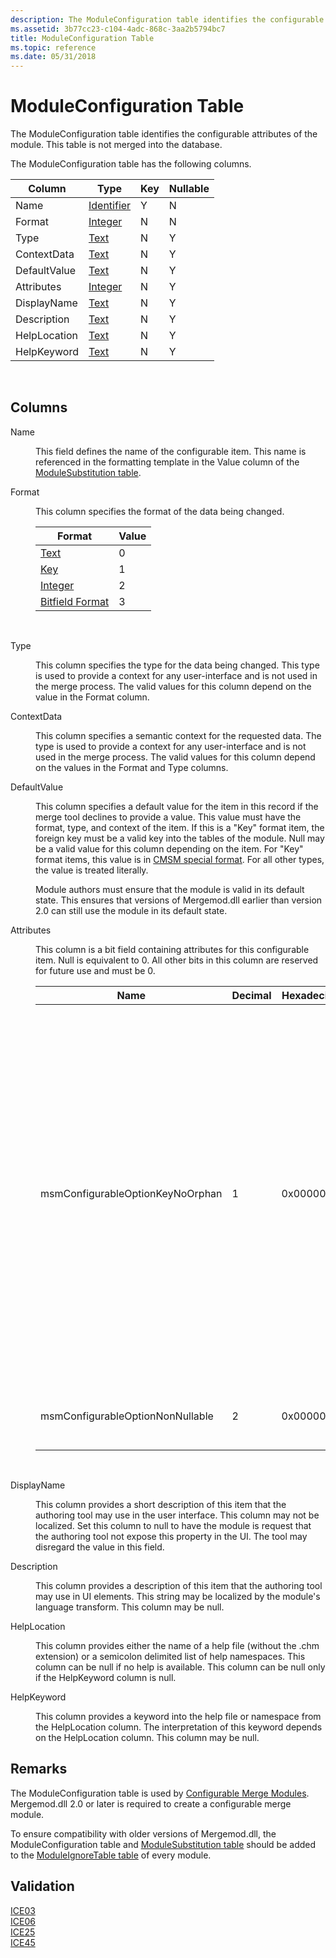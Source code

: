 ```yaml
---
description: The ModuleConfiguration table identifies the configurable attributes of the module. This table is not merged into the database.
ms.assetid: 3b77cc23-c104-4adc-868c-3aa2b5794bc7
title: ModuleConfiguration Table
ms.topic: reference
ms.date: 05/31/2018
---
```


# ModuleConfiguration Table

The ModuleConfiguration table identifies the configurable attributes of the module. This table is not merged into the database.

The ModuleConfiguration table has the following columns.



| Column       | Type                         | Key | Nullable |
|--------------|------------------------------|-----|----------|
| Name         | [Identifier](identifier.md) | Y   | N        |
| Format       | [Integer](integer.md)       | N   | N        |
| Type         | [Text](text.md)             | N   | Y        |
| ContextData  | [Text](text.md)             | N   | Y        |
| DefaultValue | [Text](text.md)             | N   | Y        |
| Attributes   | [Integer](integer.md)       | N   | Y        |
| DisplayName  | [Text](text.md)             | N   | Y        |
| Description  | [Text](text.md)             | N   | Y        |
| HelpLocation | [Text](text.md)             | N   | Y        |
| HelpKeyword  | [Text](text.md)             | N   | Y        |



 

## Columns

<dl> <dt>

<span id="Name"></span><span id="name"></span><span id="NAME"></span>Name
</dt> <dd>

This field defines the name of the configurable item. This name is referenced in the formatting template in the Value column of the [ModuleSubstitution table](modulesubstitution-table.md).

</dd> <dt>

<span id="Format"></span><span id="format"></span><span id="FORMAT"></span>Format
</dt> <dd>

This column specifies the format of the data being changed.



| Format                                       | Value |
|----------------------------------------------|-------|
| [Text](text-format-types.md)                | 0     |
| [Key](key-format-types.md)                  | 1     |
| [Integer](integer-format-types.md)          | 2     |
| [Bitfield Format](bitfield-format-types.md) | 3     |



 

</dd> <dt>

<span id="Type"></span><span id="type"></span><span id="TYPE"></span>Type
</dt> <dd>

This column specifies the type for the data being changed. This type is used to provide a context for any user-interface and is not used in the merge process. The valid values for this column depend on the value in the Format column.

</dd> <dt>

<span id="ContextData"></span><span id="contextdata"></span><span id="CONTEXTDATA"></span>ContextData
</dt> <dd>

This column specifies a semantic context for the requested data. The type is used to provide a context for any user-interface and is not used in the merge process. The valid values for this column depend on the values in the Format and Type columns.

</dd> <dt>

<span id="DefaultValue"></span><span id="defaultvalue"></span><span id="DEFAULTVALUE"></span>DefaultValue
</dt> <dd>

This column specifies a default value for the item in this record if the merge tool declines to provide a value. This value must have the format, type, and context of the item. If this is a "Key" format item, the foreign key must be a valid key into the tables of the module. Null may be a valid value for this column depending on the item. For "Key" format items, this value is in [CMSM special format](cmsm-special-format.md). For all other types, the value is treated literally.

Module authors must ensure that the module is valid in its default state. This ensures that versions of Mergemod.dll earlier than version 2.0 can still use the module in its default state.

</dd> <dt>

<span id="Attributes"></span><span id="attributes"></span><span id="ATTRIBUTES"></span>Attributes
</dt> <dd>

This column is a bit field containing attributes for this configurable item. Null is equivalent to 0. All other bits in this column are reserved for future use and must be 0.



| Name                             | Decimal | Hexadecimal | Description                                                                                                                                                                                                                                                                                                                                                                                                                                                                                                                                                                                                                                                                                                                                                                                                                                                                                                                                                                                                                                                                                         |
|----------------------------------|---------|-------------|-----------------------------------------------------------------------------------------------------------------------------------------------------------------------------------------------------------------------------------------------------------------------------------------------------------------------------------------------------------------------------------------------------------------------------------------------------------------------------------------------------------------------------------------------------------------------------------------------------------------------------------------------------------------------------------------------------------------------------------------------------------------------------------------------------------------------------------------------------------------------------------------------------------------------------------------------------------------------------------------------------------------------------------------------------------------------------------------------------|
| msmConfigurableOptionKeyNoOrphan | 1       | 0x00000001  | This attribute only applies to records that list a foreign key to a module table in their DefaultValue field. The merge tool ignores the attribute for any formats other than the [Key Format Types](key-format-types.md). Items not listed in the [ModuleSubstitution table](modulesubstitution-table.md) are excluded from the following check. The merge tool does not merge the row referenced by the DefaultValue column into the target database if the following conditions are satisfied after completing all configuration options.<br/> Every row in the ModuleConfiguration table with the same DefaultValue has the msmConfigurationItemsKeyNoOrphan set.<br/> No rows use the DefaultValue because the authoring tool declined to provide a value.<br/> The merge tool merges the row if any of the following conditions are satisfied.<br/> The merge tool finds any row that does not have msmConfigItemsKeyNoOrphan set.<br/> If the merge tool finds any row using DefaultValue because the authoring tool declined to provide a value.<br/> |
| msmConfigurableOptionNonNullable | 2       | 0x00000002  | When this attribute is set, null is not a valid response for this item. This attribute has no effect for [Integer Format Types](integer-format-types.md) or [Bitfield Format Types](bitfield-format-types.md).                                                                                                                                                                                                                                                                                                                                                                                                                                                                                                                                                                                                                                                                                                                                                                                                                                                                                    |



 

</dd> <dt>

<span id="DisplayName"></span><span id="displayname"></span><span id="DISPLAYNAME"></span>DisplayName
</dt> <dd>

This column provides a short description of this item that the authoring tool may use in the user interface. This column may not be localized. Set this column to null to have the module is request that the authoring tool not expose this property in the UI. The tool may disregard the value in this field.

</dd> <dt>

<span id="Description"></span><span id="description"></span><span id="DESCRIPTION"></span>Description
</dt> <dd>

This column provides a description of this item that the authoring tool may use in UI elements. This string may be localized by the module's language transform. This column may be null.

</dd> <dt>

<span id="HelpLocation"></span><span id="helplocation"></span><span id="HELPLOCATION"></span>HelpLocation
</dt> <dd>

This column provides either the name of a help file (without the .chm extension) or a semicolon delimited list of help namespaces. This column can be null if no help is available. This column can be null only if the HelpKeyword column is null.

</dd> <dt>

<span id="HelpKeyword"></span><span id="helpkeyword"></span><span id="HELPKEYWORD"></span>HelpKeyword
</dt> <dd>

This column provides a keyword into the help file or namespace from the HelpLocation column. The interpretation of this keyword depends on the HelpLocation column. This column may be null.

</dd> </dl>

## Remarks

The ModuleConfiguration table is used by [Configurable Merge Modules](configurable-merge-modules.md). Mergemod.dll 2.0 or later is required to create a configurable merge module.

To ensure compatibility with older versions of Mergemod.dll, the ModuleConfiguration table and [ModuleSubstitution table](modulesubstitution-table.md) should be added to the [ModuleIgnoreTable table](moduleignoretable-table.md) of every module.

## Validation

<dl>

[ICE03](ice03.md)  
[ICE06](ice06.md)  
[ICE25](ice25.md)  
[ICE45](ice45.md)  
</dl>

 

 




